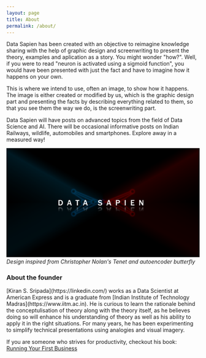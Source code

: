 ```yaml
---
layout: page
title: About
permalink: /about/
---
```

Data Sapien has been created with an objective to reimagine knowledge sharing with the help of graphic design and screenwriting to present the theory, examples and aplication as a story. You might wonder "how?". Well, if you were to read "neuron is activated using a sigmoid function", you would have been presented with just the fact and have to imagine how it happens on your own. 

This is where we intend to use, often an image, to show how it happens. The image is either created or modified by us, which is the graphic design part and presenting the facts by describing everything related to them, so that you see them the way we do, is the screenwriting part.

Data Sapien will have posts on advanced topics from the field of Data Science and AI. There will be occasional informative posts on Indian Railways, wildlife, automobiles and smartphones. Explore away in a measured way! 


![Data Sapien logo](/assets/logo.png)
*Design inspired from Christopher Nolan's Tenet and autoencoder butterfly*
<br>

<h3> About the founder </h3>
[Kiran S. Sripada](https://linkedin.com/) works as a Data Scientist at American Express and is a graduate from [Indian Institute of Technology Madras](https://www.iitm.ac.in). He is curious to learn the rationale behind the conceptulisation of theory along with the theory itself, as he believes doing so will enhance his understanding of theory as well as his ability to apply it in the right situations. For many years, he has been experimenting to simplify technical presentations using analogies and visual imagery.

If you are someone who strives for productivity, checkout his book:
<br>[Running Your First Business](/running-your-first-business/)
